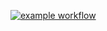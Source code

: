 [![example workflow](https://github.com/ross0maha/hexlet_pytest/.github/workflows/hello-world.yml/badge.svg)](https://github.com/ross0maha/hexlet_pytest/actions)